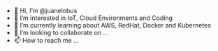 - 👋 Hi, I’m @juanelobus
- 👀 I’m interested in IoT, Cloud Environments and Coding
- 🌱 I’m currently learning about AWS, RedHat, Docker and Kubernetes
- 💞️ I’m looking to collaborate on ...
- 📫 How to reach me ...

<!---
juanelobus/juanelobus is a ✨ special ✨ repository because its `README.md` (this file) appears on your GitHub profile.
You can click the Preview link to take a look at your changes.
--->
